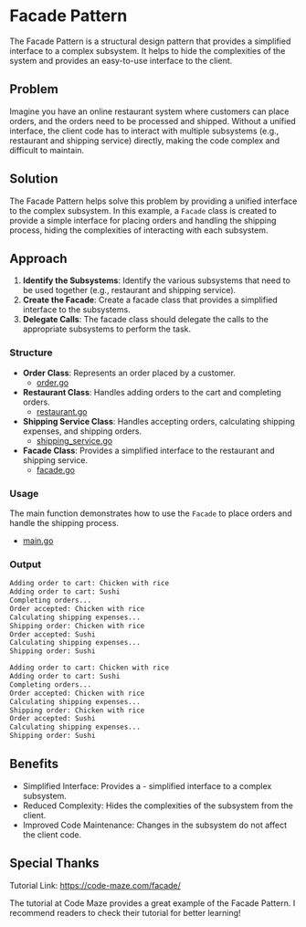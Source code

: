 
# Facade Pattern

The Facade Pattern is a structural design pattern that provides a simplified interface to a complex subsystem. It helps to hide the complexities of the system and provides an easy-to-use interface to the client.

## Problem

Imagine you have an online restaurant system where customers can place orders, and the orders need to be processed and shipped. Without a unified interface, the client code has to interact with multiple subsystems (e.g., restaurant and shipping service) directly, making the code complex and difficult to maintain.

## Solution

The Facade Pattern helps solve this problem by providing a unified interface to the complex subsystem. In this example, a `Facade` class is created to provide a simple interface for placing orders and handling the shipping process, hiding the complexities of interacting with each subsystem.

## Approach

1. **Identify the Subsystems**: Identify the various subsystems that need to be used together (e.g., restaurant and shipping service).
2. **Create the Facade**: Create a facade class that provides a simplified interface to the subsystems.
3. **Delegate Calls**: The facade class should delegate the calls to the appropriate subsystems to perform the task.

### Structure

- **Order Class**: Represents an order placed by a customer.
  - [order.go](order.go)
- **Restaurant Class**: Handles adding orders to the cart and completing orders.
  - [restaurant.go](restaurant.go)
- **Shipping Service Class**: Handles accepting orders, calculating shipping expenses, and shipping orders.
  - [shipping_service.go](shipping_service.go)
- **Facade Class**: Provides a simplified interface to the restaurant and shipping service.
  - [facade.go](facade.go)

### Usage

The main function demonstrates how to use the `Facade` to place orders and handle the shipping process.

- [main.go](main.go)

### Output

```bash
Adding order to cart: Chicken with rice
Adding order to cart: Sushi
Completing orders...
Order accepted: Chicken with rice
Calculating shipping expenses...
Shipping order: Chicken with rice
Order accepted: Sushi
Calculating shipping expenses...
Shipping order: Sushi

Adding order to cart: Chicken with rice
Adding order to cart: Sushi
Completing orders...
Order accepted: Chicken with rice
Calculating shipping expenses...
Shipping order: Chicken with rice
Order accepted: Sushi
Calculating shipping expenses...
Shipping order: Sushi
```

## Benefits

- Simplified Interface: Provides a - simplified interface to a complex subsystem.
- Reduced Complexity: Hides the complexities of the subsystem from the client.
- Improved Code Maintenance: Changes in the subsystem do not affect the client code.

## Special Thanks

Tutorial Link: <https://code-maze.com/facade/>

The tutorial at Code Maze provides a great example of the Facade Pattern. I recommend readers to check their tutorial for better learning!

